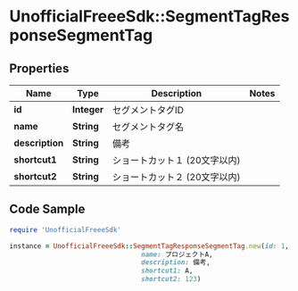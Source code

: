 # UnofficialFreeeSdk::SegmentTagResponseSegmentTag

## Properties

Name | Type | Description | Notes
------------ | ------------- | ------------- | -------------
**id** | **Integer** | セグメントタグID | 
**name** | **String** | セグメントタグ名 | 
**description** | **String** | 備考 | 
**shortcut1** | **String** | ショートカット１ (20文字以内) | 
**shortcut2** | **String** | ショートカット２ (20文字以内) | 

## Code Sample

```ruby
require 'UnofficialFreeeSdk'

instance = UnofficialFreeeSdk::SegmentTagResponseSegmentTag.new(id: 1,
                                 name: プロジェクトA,
                                 description: 備考,
                                 shortcut1: A,
                                 shortcut2: 123)
```


